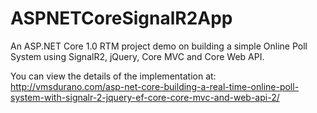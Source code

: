 # ASPNETCoreSignalR2App
An ASP.NET Core 1.0 RTM project demo on building a simple Online Poll System using SignalR2, jQuery, Core MVC and Core Web API.

You can view the details of the implementation at: http://vmsdurano.com/asp-net-core-building-a-real-time-online-poll-system-with-signalr-2-jquery-ef-core-core-mvc-and-web-api-2/

